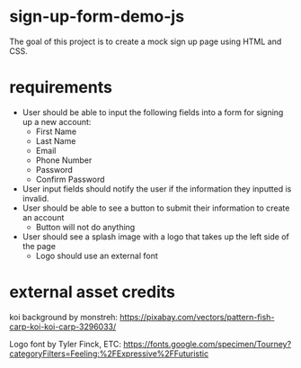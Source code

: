 # sign-up-form-demo-js

The goal of this project is to create a mock sign up page using HTML and CSS.

# requirements

- User should be able to input the following fields into a form for signing up a new account:
    - First Name
    - Last Name
    - Email
    - Phone Number
    - Password
    - Confirm Password
- User input fields should notify the user if the information they inputted is invalid.
- User should be able to see a button to submit their information to create an account
    - Button will not do anything
- User should see a splash image with a logo that takes up the left side of the page
    - Logo should use an external font

# external asset credits

koi background by monstreh: https://pixabay.com/vectors/pattern-fish-carp-koi-koi-carp-3296033/

Logo font by Tyler Finck, ETC: https://fonts.google.com/specimen/Tourney?categoryFilters=Feeling:%2FExpressive%2FFuturistic